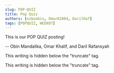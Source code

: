 ```yaml
---
slug: POP-QUIZ
title: Pop Quiz
authors: [niboobin, OmarK2804, DarilRaf]
tags: [POPQUIZ, WEEK07]
---
```


This is our POP QUIZ posting!

-- Obin Mandalika, Omar Khalif, and Daril Rafansyah

<!--truncate-->

This writing is hidden below the "truncate" tag.

This writing is hidden below the "truncate" tag.
